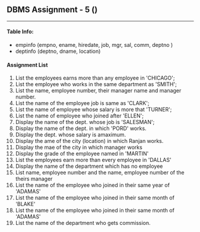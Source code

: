 ## DBMS Assignment - 5 ()
---

####  Table Info:
- empinfo (empno, ename, hiredate, job, mgr, sal, comm, deptno )
- deptinfo (deptno, dname, location)

#### Assignment List
1. List the employees earns more than any employee in 'CHICAGO';
2. List the employee who works in the same department as 'SMITH';
3. List the name, employee number, their manager name and manager number.
4. List the name of the employee job is same as 'CLARK';
5. List the name of employee whose salary is more that 'TURNER';
6. List the name of employee who joined after 'ELLEN';
7. Display the name of the dept. whose job is 'SALESMAN';
8. Display the name of the dept. in which 'PORD' works.
9. Display the dept. whose salary is amaximum.
10. Display the ame of the city (location) in which Ranjan works.
11. Display the mae of the city in which manager works
12. Display the grade of the employee named in 'MARTIN'
13. List the employees earn more than every employee in 'DALLAS'
14. Display the name of the department which has no employee
15. List name, employee number and the name, employee number of the theirs manager
16. List the name of the employee who joined in their same year of 'ADAMAS'
17. List the name of the employee who joined in their same month of 'BLAKE'
18. List the name of the employee who joined in their same month of 'ADAMAS'
19. List the name of the department who gets commission.